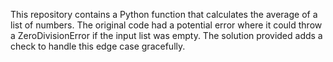 This repository contains a Python function that calculates the average of a list of numbers.  The original code had a potential error where it could throw a ZeroDivisionError if the input list was empty.  The solution provided adds a check to handle this edge case gracefully.